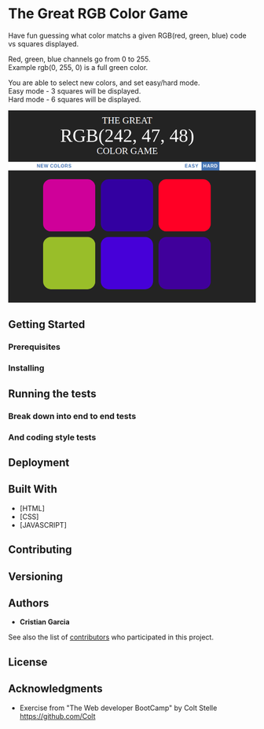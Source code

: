 # The Great RGB Color Game

Have fun guessing what color matchs a given RGB(red, green, blue) code vs
squares displayed.

Red, green, blue channels go from 0 to 255.<br>
Example rgb(0, 255, 0) is a full green color.

You are able to select new colors, and set easy/hard mode.<br>
Easy mode - 3 squares will be displayed.<br>
Hard mode - 6 squares will be displayed.

![ScreenShot](images/image.png)

## Getting Started


### Prerequisites


### Installing


## Running the tests


### Break down into end to end tests


### And coding style tests


## Deployment


## Built With

* [HTML]
* [CSS]
* [JAVASCRIPT]

## Contributing


## Versioning


## Authors

* **Cristian Garcia** 

See also the list of [contributors](https://github.com/criscros-garcia/guessingGame/graphs/contributors) who participated in this project.

## License



## Acknowledgments

* Exercise from "The Web developer BootCamp" by Colt Stelle
https://github.com/Colt

